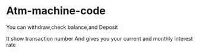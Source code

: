 # Atm-machine-code
You can withdraw,check balance,and Deposit

It show transaction number
And gives you your current and monthly interest rate
